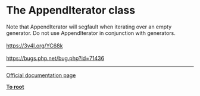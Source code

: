 # The AppendIterator class



Note that AppendIterator will segfault when iterating over an empty generator. Do not use AppendIterator in conjunction with generators.<br><br>https://3v4l.org/YC68k<br><br>https://bugs.php.net/bug.php?id=71436  

---

[Official documentation page](https://www.php.net/manual/en/class.appenditerator.php)

**[To root](/README.md)**
